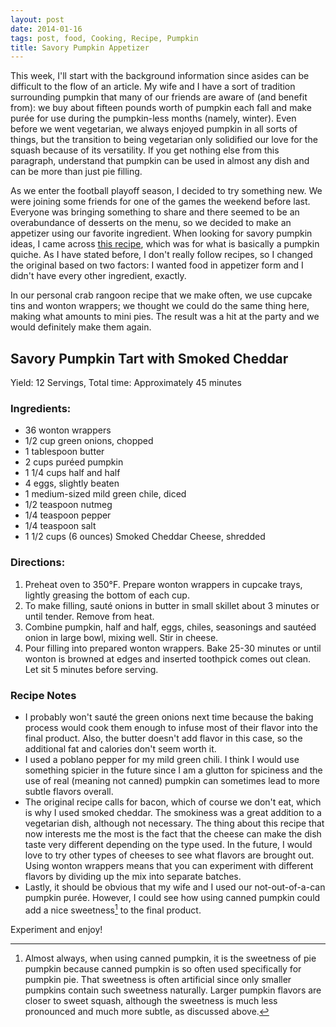 ```yaml
---
layout: post
date: 2014-01-16
tags: post, food, Cooking, Recipe, Pumpkin
title: Savory Pumpkin Appetizer
---
```


This week, I'll start with the background information since asides can be difficult to the flow of an article. My wife and I have a sort of tradition surrounding pumpkin that many of our friends are aware of (and benefit from): we buy about fifteen pounds worth of pumpkin each fall and make purée for use during the pumpkin-less months (namely, winter). Even before we went vegetarian, we always enjoyed pumpkin in all sorts of things, but the transition to being vegetarian only solidified our love for the squash because of its versatility. If you get nothing else from this paragraph, understand that pumpkin can be used in almost any dish and can be more than just pie filling.

As we enter the football playoff season, I decided to try something new. We were joining some friends for one of the games the weekend before last. Everyone was bringing something to share and there seemed to be an overabundance of desserts on the menu, so we decided to make an appetizer using our favorite ingredient. When looking for savory pumpkin ideas, I came across <a href="http://www.eatwisconsincheese.com/recipes/article.aspx?rid=2738" title="Savory Pumpkin Tart with Aged Cheddar">this recipe</a>, which was for what is basically a pumpkin quiche. As I have stated before, I don't really follow recipes, so I changed the original based on two factors: I wanted food in appetizer form and I didn't have every other ingredient, exactly.

In our personal crab rangoon recipe that we make often, we use cupcake tins and wonton wrappers; we thought we could do the same thing here, making what amounts to mini pies. The result was a hit at the party and we would definitely make them again.

## Savory Pumpkin Tart with Smoked Cheddar

Yield: 12 Servings, Total time: Approximately 45 minutes

### Ingredients:
- 36 wonton wrappers
- 1/2 cup green onions, chopped
- 1 tablespoon butter
- 2 cups puréed pumpkin
- 1 1/4 cups half and half
- 4 eggs, slightly beaten
- 1 medium-sized mild green chile, diced
- 1/2 teaspoon nutmeg
- 1/4 teaspoon pepper
- 1/4 teaspoon salt
- 1 1/2 cups (6 ounces) Smoked Cheddar Cheese, shredded

### Directions:
1. Preheat oven to 350°F. Prepare wonton wrappers in cupcake trays, lightly greasing the bottom of each cup.
2. To make filling, sauté onions in butter in small skillet about 3 minutes or until tender. Remove from heat.
3. Combine pumpkin, half and half, eggs, chiles, seasonings and sautéed onion in large bowl, mixing well. Stir in cheese.
4. Pour filling into prepared wonton wrappers. Bake 25-30 minutes or until wonton is browned at edges and inserted toothpick comes out clean. Let sit 5 minutes before serving.

### Recipe Notes

- I probably won't sauté the green onions next time because the baking process would cook them enough to infuse most of their flavor into the final product. Also, the butter doesn't add flavor in this case, so the additional fat and calories don't seem worth it.
- I used a poblano pepper for my mild green chili. I think I would use something spicier in the future since I am a glutton for spiciness and the use of real (meaning not canned) pumpkin can sometimes lead to more subtle flavors overall.
- The original recipe calls for bacon, which of course we don't eat, which is why I used smoked cheddar. The smokiness was a great addition to a vegetarian dish, although not necessary. The thing about this recipe that now interests me the most is the fact that the cheese can make the dish taste very different depending on the type used. In the future, I would love to try other types of cheeses to see what flavors are brought out. Using wonton wrappers means that you can experiment with different flavors by dividing up the mix into separate batches.
- Lastly, it should be obvious that my wife and I used our not-out-of-a-can pumpkin purée. However, I could see how using canned pumpkin could add a nice sweetness[^1] to the final product.

Experiment and enjoy!


[^1]: Almost always, when using canned pumpkin, it is the sweetness of pie pumpkin because canned pumpkin is so often used specifically for pumpkin pie. That sweetness is often artificial since only smaller pumpkins contain such sweetness naturally. Larger pumpkin flavors are closer to sweet squash, although the sweetness is much less pronounced and much more subtle, as discussed above.